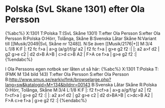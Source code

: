 # Polska (SvL Skane 1301) efter Ola Persson

{%abc%}
X:1301
T:Polska
T:(SvL Skåne 1301)
T:efter Ola Persson
S:efter Ola Persson
R:Polska
O:Hörr, Tolånga, Skåne
B:Svenska Låtar Skåne
N:Variant till [[Musik/2049|SvL Skåne nr 1248]].
N:Se även [[Musik/2176|+]]
M:3/4
L:1/8
K:F
|: f2 fc f>a | a>g (a/g/)f/g/ a2 | f2 fc f>a | g>e g2 f2 :|
|: a2 a>f d2 | g2 g>e c2 | d2 d>B A>B | c>d c>B A2 | F>A ce f>a | g>e g2 f2 :|
{%endabc%}

I Ola Perssons egen notbok ser låten ut så här:
{%abc%}
X:1301
T:Polska
T:(FMK M 134 bild 143)
T:efter Ola Persson
S:efter Ola Persson
B:http://www.smus.se/earkiv/fmk/browselarge.php?lang=sw&katalogid=M+134&bildnr=00143
B:Svenska Låtar Skåne
R:Polska
O:Hörr, Tolånga, Skåne
M:3/4
L:1/8
K:F
|: f2 f>cf>a | a>g a/g/f/g/ a2 | f2 f>cf>a | g>e g2 f2 :|
|: a2 a>f d2 | g2 g>e c2 | d2 d>BA>B | c>dc>B A2 | F>A c>e f>a | g>e g2 f2 :|
{%endabc%}


